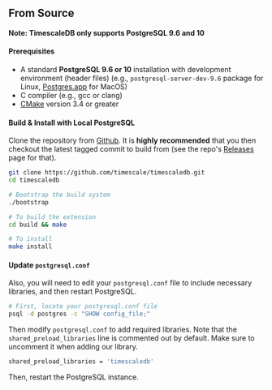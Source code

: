 ## From Source <a id="installation-source"></a>

**Note: TimescaleDB only supports PostgreSQL 9.6 and 10**

#### Prerequisites

- A standard **PostgreSQL 9.6 or 10** installation with development environment (header files) (e.g., `postgresql-server-dev-9.6` package for Linux, [Postgres.app][] for MacOS)
- C compiler (e.g., gcc or clang)
- [CMake][] version 3.4 or greater

#### Build & Install with Local PostgreSQL

Clone the repository from [Github][github-timescale]. It is **highly
recommended** that you then checkout the latest tagged commit to
build from (see the repo's [Releases][github-releases] page for that).

```bash
git clone https://github.com/timescale/timescaledb.git
cd timescaledb

# Bootstrap the build system
./bootstrap

# To build the extension
cd build && make

# To install
make install
```

#### Update `postgresql.conf`

Also, you will need to edit your `postgresql.conf` file to include
necessary libraries, and then restart PostgreSQL.

```bash
# First, locate your postgresql.conf file
psql -d postgres -c "SHOW config_file;"
```

Then modify `postgresql.conf` to add required libraries.  Note that
the `shared_preload_libraries` line is commented out by default.
Make sure to uncomment it when adding our library.

```bash
shared_preload_libraries = 'timescaledb'
```

Then, restart the PostgreSQL instance.

[Postgres.app]: https://postgresapp.com
[CMake]: https://cmake.org/
[github-timescale]: https://github.com/timescale/timescaledb
[github-releases]: https://github.com/timescale/timescaledb/releases
